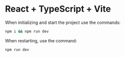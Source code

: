 # React + TypeScript + Vite

When initializing and start the project use the commands:
 ```sh
npm i && npm run dev
```
When restarting, use the command:
```sh
npm run dev
```